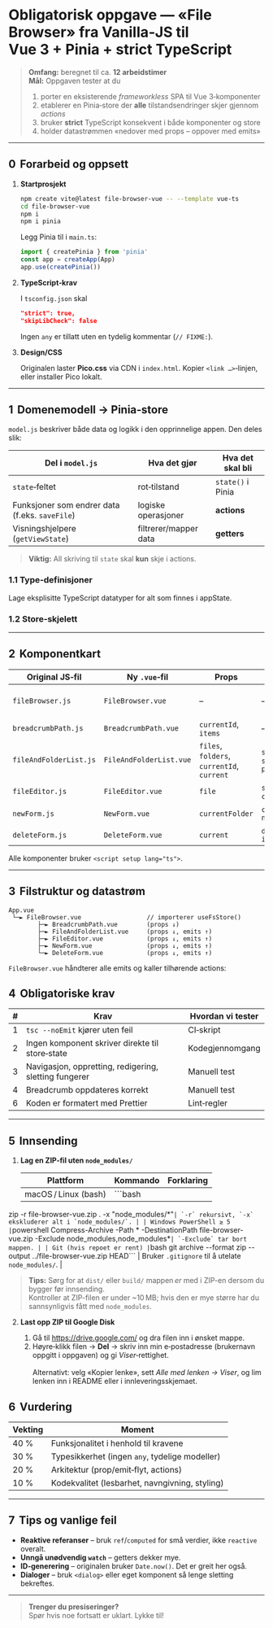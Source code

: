 # Obligatorisk oppgave — «File Browser» fra Vanilla‑JS til **Vue 3 + Pinia + strict TypeScript**

> **Omfang:** beregnet til ca. **12 arbeidstimer**  
> **Mål:** Oppgaven tester at du  
> 1. porter en eksisterende _frameworkless_ SPA til Vue 3‑komponenter  
> 2. etablerer en Pinia‑store der **alle** tilstandsendringer skjer gjennom *actions*  
> 3. bruker **strict** TypeScript konsekvent i både komponenter og store  
> 4. holder datastrømmen «nedover med props – oppover med emits»

---

## 0  Forarbeid og oppsett

1. **Startprosjekt**

   ```bash
   npm create vite@latest file-browser-vue -- --template vue-ts
   cd file-browser-vue
   npm i
   npm i pinia
   ```

   Legg Pinia til i `main.ts`:

   ```ts
   import { createPinia } from 'pinia'
   const app = createApp(App)
   app.use(createPinia())
   ```

2. **TypeScript‑krav**

   I `tsconfig.json` skal

   ```json
   "strict": true,
   "skipLibCheck": false
   ```

   Ingen `any` er tillatt uten en tydelig kommentar (`// FIXME:`).

3. **Design/CSS**

   Originalen laster **Pico.css** via CDN i `index.html`. Kopier `<link …>`‑linjen, eller installer Pico lokalt.

---

## 1  Domenemodell → Pinia‑store

`model.js` beskriver både data og logikk i den opprinnelige appen. Den deles slik:

| Del i `model.js` | Hva det gjør | Hva det skal bli |
| ---------------- | ----------- | ---------------- |
| `state`‑feltet   | rot‑tilstand | `state()` i Pinia |
| Funksjoner som endrer data (f.eks. `saveFile`) | logiske operasjoner | **actions** |
| Visningshjelpere (`getViewState`) | filtrerer/mapper data | **getters** |

> **Viktig:** All skriving til `state` skal **kun** skje i actions.

### 1.1 Type‑definisjoner

Lage eksplisitte TypeScript datatyper for alt som finnes i appState. 


### 1.2 Store‑skjelett


---

## 2  Komponentkart

| Original JS‑fil | Ny `.vue`‑fil          | Props                                      | Emits                          | Kommentar                                          |
| --------------- | ---------------------- | ------------------------------------------ | ------------------------------ | -------------------------------------------------- |
| `fileBrowser.js` | `FileBrowser.vue`      | –                                          | –                              | **Den eneste** som bruker Pinia direkte            |
| `breadcrumbPath.js` | `BreadcrumbPath.vue` | `currentId`, `items`                       | –                              | Viser sti                                          |
| `fileAndFolderList.js` | `FileAndFolderList.vue` | `files`, `folders`, `currentId`, `current` | `select`, `select-parent`      | Klikk‑navigasjon                                   |
| `fileEditor.js` | `FileEditor.vue`       | `file`                                     | `save`, `cancel`               | `<textarea v-model>`                               |
| `newForm.js`    | `NewForm.vue`          | `currentFolder`                            | `create-new`                   | Skjema for ny fil/mappe                            |
| `deleteForm.js` | `DeleteForm.vue`       | `current`                                  | `delete-item`                  | Bekreft sletting                                   |

Alle komponenter bruker `<script setup lang="ts">`.

---

## 3  Filstruktur og datastrøm

```
App.vue
 └─► FileBrowser.vue                  // importerer useFsStore()
        ├─► BreadcrumbPath.vue        (props ↓)
        ├─► FileAndFolderList.vue     (props ↓, emits ↑)
        ├─► FileEditor.vue            (props ↓, emits ↑)
        ├─► NewForm.vue               (props ↓, emits ↑)
        └─► DeleteForm.vue            (props ↓, emits ↑)
```

`FileBrowser.vue` håndterer alle emits og kaller tilhørende actions:

## 4  Obligatoriske krav

| # | Krav | Hvordan vi tester |
|---|------|-------------------|
| 1 | `tsc --noEmit` kjører uten feil | CI‑skript |
| 2 | Ingen komponent skriver direkte til store‑state | Kodegjennomgang |
| 3 | Navigasjon, oppretting, redigering, sletting fungerer | Manuell test |
| 4 | Breadcrumb oppdateres korrekt | Manuell test |
| 6 | Koden er formatert med Prettier | Lint‑regler |

---

## 5  Innsending

1. **Lag en ZIP-fil uten `node_modules/`**

   | Plattform | Kommando | Forklaring |
   |-----------|----------|------------|
   | macOS / Linux (bash) | ```bash
zip -r file-browser-vue.zip . -x "node_modules/*"``` | `-r` rekursivt, `-x` ekskluderer alt i `node_modules/`. |
   | Windows PowerShell ≥ 5 | ```powershell
Compress-Archive -Path * -DestinationPath file-browser-vue.zip -Exclude node_modules,node_modules\*``` | `-Exclude` tar bort mappen. |
   | Git (hvis repoet er rent) | ```bash
git archive --format zip --output ../file-browser-vue.zip HEAD``` | Bruker `.gitignore` til å utelate `node_modules/`. |

   > **Tips:** Sørg for at `dist/` eller `build/` mappen *er* med i ZIP-en dersom du bygger før innsending.  
   > Kontroller at ZIP-filen er under ~10 MB; hvis den er mye større har du sannsynligvis fått med `node_modules`.

2. **Last opp ZIP til Google Disk**

   1. Gå til <https://drive.google.com/> og dra filen inn i ønsket mappe.  
   2. Høyre‑klikk filen → **Del** → skriv inn min e‑postadresse (brukernavn oppgitt i oppgaven) og gi *Viser*‑rettighet.  
      <br>Alternativt: velg «Kopier lenke», sett *Alle med lenken → Viser*, og lim lenken inn i README eller i innleveringsskjemaet.

## 6  Vurdering

| Vekting | Moment |
| ------- | ------ |
| 40 % | Funksjonalitet i henhold til kravene |
| 30 % | Typesikkerhet (ingen `any`, tydelige modeller) |
| 20 % | Arkitektur (prop/emit‑flyt, actions) |
| 10 % | Kodekvalitet (lesbarhet, navngivning, styling) |

---

## 7  Tips og vanlige feil

* **Reaktive referanser** – bruk `ref`/`computed` for små verdier, ikke `reactive` overalt.  
* **Unngå unødvendig `watch`** – getters dekker mye.  
* **ID‑generering** – originalen bruker `Date.now()`. Det er greit her også.  
* **Dialoger** – bruk `<dialog>` eller eget komponent så lenge sletting bekreftes.

---

> **Trenger du presiseringer?**  
> Spør hvis noe fortsatt er uklart. Lykke til!

